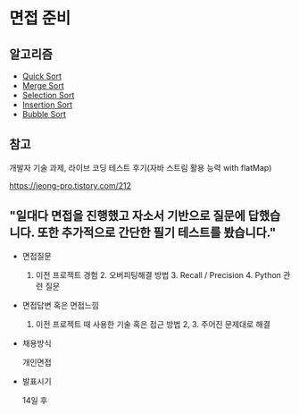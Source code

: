 # 면접 준비

## 알고리즘

- [Quick Sort](https://github.com/Girin7716/interview/tree/master/Algorithm/Quick_Sort)
- [Merge Sort](https://github.com/Girin7716/interview/tree/master/Algorithm/Merge_Sort)
- [Selection Sort](https://github.com/Girin7716/interview/tree/master/Algorithm/Selection_Sort)
- [Insertion Sort](https://github.com/Girin7716/interview/tree/master/Algorithm/Insertion_Sort)
- [Bubble Sort](https://github.com/Girin7716/interview/tree/master/Algorithm/Bubble_Sort)







## 참고

개발자 기술 과제, 라이브 코딩 테스트 후기(자바 스트림 활용 능력 with flatMap)

https://jeong-pro.tistory.com/212











## "일대다 면접을 진행했고 자소서 기반으로 질문에 답했습니다. 또한 추가적으로 간단한 필기 테스트를 봤습니다."

- 면접질문

  1. 이전 프로젝트 경험 2. 오버피팅해결 방법 3. Recall / Precision 4. Python 관련 질문

- 면접답변 혹은 면접느낌

  1. 이전 프로젝트 때 사용한 기술 혹은 접근 방법 2, 3. 주어진 문제대로 해결

- 채용방식

  개인면접

- 발표시기

  14일 후
